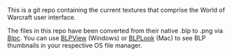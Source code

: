 This is a git repo containing the current textures that comprise the World of Warcraft user interface.

The files in this repo have been converted from their native .blp to .png via [Blpc][1]. You can use [BLPView][2] (Windows) or [BLPLook][3] (Mac) to see BLP thumbnails in your respective OS file manager.

[1]:http://www.wowinterface.com/downloads/info18810-Blpc.html
[2]:http://www.wowinterface.com/downloads/info16700-BLPView.html
[3]:http://www.wowinterface.com/downloads/info9011-BLPLook.html
